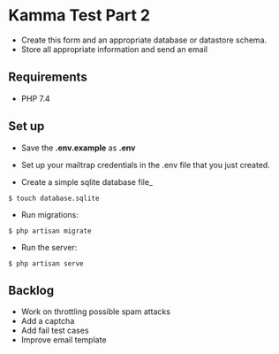 # Kamma Test Part 2

- Create this form and an appropriate database or datastore schema. 
- Store all appropriate information and send an email

## Requirements

- PHP 7.4

## Set up

- Save the **.env.example** as **.env**

- Set up your mailtrap credentials in the .env file that you just created.

- Create a simple sqlite database file_

```console
$ touch database.sqlite
```

- Run migrations:

```console
$ php artisan migrate
```

- Run the server:

```console
$ php artisan serve
```


## Backlog

- Work on throttling possible spam attacks
- Add a captcha
- Add fail test cases
- Improve email template

